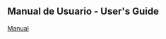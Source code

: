 
## Manual de Usuario - User's Guide
[Manual](https://docs.google.com/document/d/1RgifHkKI69chQkqnWnu6Eg7BB4z2CfkMCMQ7Paa-WUU/edit?usp=sharing)

